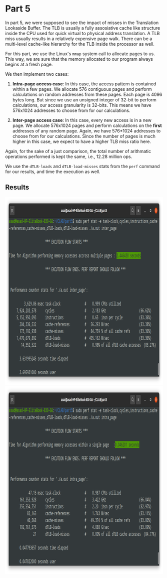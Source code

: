 <h1>Part 5</h1>
In part 5, we were supposed to see the impact of misses in the Translation Lookaside Buffer. The TLB is usually a fully assosiative cache like structure inside the CPU used for quick virtual to physical address translation. A TLB miss usually results in a relatively expensive page walk. There can be a multi-level cache-like hierarchy for the TLB inside the processor as well.

For this part, we use the Linux's `mmap` system call to allocate pages to us. This way, we are sure that the memory allocated to our program always begins at a fresh page.

We then implement two cases:

1) **Intra-page access case**: In this case, the access pattern is contained within a few pages. We allocate 576 contiguous pages and perform calculations on random addresses from these pages. Each page is 4096 bytes long. But since we use an unsigned integer of 32-bit to perform calculations, our access granularity is 32-bits. This means we have 576x1024 addresses to choose from for our calculations.

2) **Inter-page access case**: In this case, every new access is in a new page. We allocate 576x1024 pages and perform calculations on the **first** addresses of any random page. Again, we have 576*1024 addresses to choose from for our calculations. Since the number of pages is much higher in this case, we expect to have a higher TLB miss ratio here.

Again, for the sake of a just comparison, the total number of arithmatic operations performed is kept the same, i.e., 12.28 million ops.

We use the `dTLB-loads` and `dTLB-load-misses` stats from the `perf` command for our results, and time the execution as well.

<h2>Results</h2>
<img src="inter_fin.png" width="800" height="600"/>

<img src="intra_fin.png" width="800" height="600"/>

